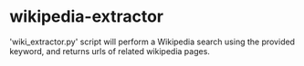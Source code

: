 # wikipedia-extractor

'wiki_extractor.py' script will perform a Wikipedia search using the provided keyword, and returns urls of related wikipedia pages.
